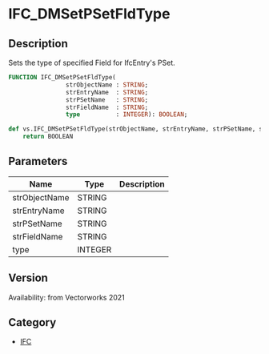 # IFC_DMSetPSetFldType

## Description
Sets the type of specified Field for IfcEntry's PSet.

```pascal
FUNCTION IFC_DMSetPSetFldType(
				strObjectName : STRING;
				strEntryName  : STRING;
				strPSetName   : STRING;
				strFieldName  : STRING;
				type          : INTEGER): BOOLEAN;
```

```python
def vs.IFC_DMSetPSetFldType(strObjectName, strEntryName, strPSetName, strFieldName, type):
    return BOOLEAN
```

## Parameters
|Name|Type|Description|
|---|---|---|
|strObjectName|STRING|   |
|strEntryName|STRING|   |
|strPSetName|STRING|   |
|strFieldName|STRING|   |
|type|INTEGER|   |

## Version
Availability: from Vectorworks 2021

## Category
* [IFC](../Categories/IFC.md)
